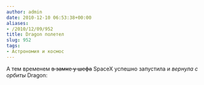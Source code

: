 ```yaml
---
author: admin
date: 2010-12-10 06:53:38+00:00
aliases:
- /2010/12/09/952
title: Dragon полетел
slug: 952
tags:
- Астрономия и космос
---
```


А тем временем <del>в замке у шефа</del> SpaceX успешно запустила и _вернула с орбиты_ Dragon:
